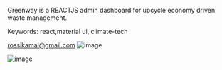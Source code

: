 
Greenway is a REACTJS admin dashboard for upcycle economy driven waste management.

Keywords:  react,material ui, climate-tech  

rossikamal@gmail.com
![image](https://user-images.githubusercontent.com/14850405/181385210-4ea9a381-5deb-4880-8f6e-661d7b094d84.png)


![image](https://user-images.githubusercontent.com/14850405/181385447-5a846fc5-fd61-4529-9f69-cc2f0adccc11.png)



